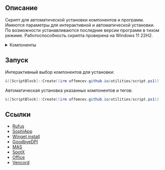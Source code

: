 ## Описание
Скрипт для автоматической установки компонентов и программ. Имеются параметры для интерактивной и автоматической установки. По возможности устанавливаются последние версии программ в тихом режиме. Работоспособность скрипта проверена на Windows 11 22H2.

<details>
	<summary>Компоненты</summary>
	<table>
		<thead>
			<tr>
				<th align="center">Тег</th>
				<th align="center">Имя</th>
				<th align="center" width="400px">Описание</th>
				<th align="center">Имя</th>
				<th align="center" width="400px">Описание</th>
			</tr>
		</thead>
		<tbody>
			<tr>
				<td>All</td>
				<td>all</td>
				<td>Установить всё</td>
				<td></td>
				<td></td>
			</tr>
			<tr><td></td><td></td><td></td><td></td><td></td></tr>
			<tr>
				<td>Tweaks</td>
				<td>dns</td>
				<td>Cloudflare DOH</td>
				<td>dpi</td>
				<td>GoodbyeDPI режим 5</td>
			</tr>
			<tr></tr>
			<tr>
				<td></td>
    				<td>sophia</td>
				<td>SophiApp Tweaker portable</td>
				<td></td>
				<td></td>
			</tr>
			<tr><td></td><td></td><td></td><td></td><td></td></tr>
			<tr>
				<td>Programs</td>
				<td>gdrive</td>
				<td>Google Drive</td>
				<td>adguard</td>
				<td>AdGuard</td>
			</tr>
			<tr></tr>
			<tr>
				<td></td>
				<td>office</td>
				<td>Office, Word, Excel licensed</td>
				<td>qbit</td>
				<td>qBittorrent</td>
			</tr>
			<tr></tr>
			<tr>
				<td></td>
				<td>spotx</td>
				<td>SpotX - spotify modified client</td>
				<td>signal</td>
				<td>SignalRGB</td>
			</tr>
			<tr></tr>
			<tr>
				<td></td>
				<td>zip</td>
				<td>7-zip</td>
				<td>steam</td>
				<td>Steam</td>
			</tr>
			<tr></tr>
			<tr>
				<td></td>
				<td>codec</td>
				<td>K-Lite Codec Pack Full</td>
				<td>vencord</td>
				<td>Vencord - discord modified client</td>
			</tr>
			<tr></tr>
			<tr>
				<td></td>
				<td>chrome</td>
				<td>Google Chrome</td>
				<td></td>
				<td></td>
			</tr>
			<tr><td></td><td></td><td></td><td></td><td></td></tr>
			<tr>
				<td>System</td>
				<td>nvidia</td>
				<td>NVCleanstall</td>
				<td></td>
				<td></td>
			</tr>
			<tr><td></td><td></td><td></td><td></td><td></td></tr>
			<tr>
				<td>Other</td>
				<td>win</td>
				<td>Win 11 23H2 iso folder</td>
				<td>rufus</td>
				<td>Rufus portable</td>
			</tr>
		</tbody>
	</table>
</details>

## Запуск
Интерактивный выбор компонентов для установки:
```powershell
&([ScriptBlock]::Create((irm uffemcev.github.io/utilities/script.ps1)))
```
Автоматическая установка указанных компонентов и тегов:
```powershell
&([ScriptBlock]::Create((irm uffemcev.github.io/utilities/script.ps1))) drivers office chrome
```

## Ссылки
* [Rufus](https://github.com/pbatard/rufus)
* [SophiApp](https://github.com/Sophia-Community/SophiApp)
* [Winget install](https://github.com/asheroto/winget-install)
* [GoodbyeDPI](https://github.com/ValdikSS/GoodbyeDPI)
* [MAS](https://github.com/massgravel/Microsoft-Activation-Scripts)
* [SpotX](https://github.com/amd64fox/SpotX)
* [Office](https://github.com/farag2/Office)
* [Vencord](https://github.com/Vendicated/Vencord)
